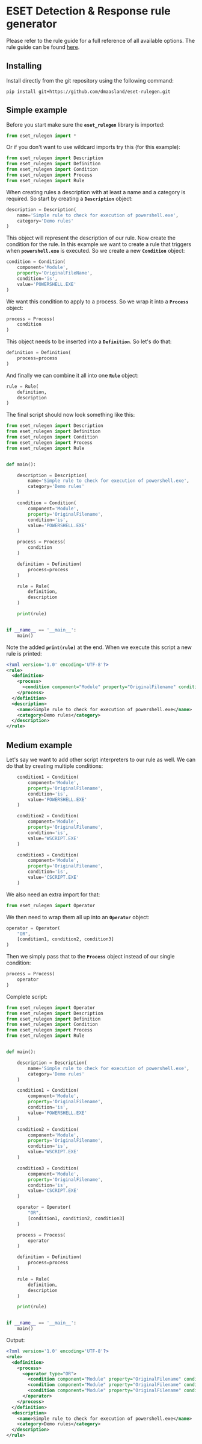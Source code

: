 # ESET Detection & Response rule generator

Please refer to the rule guide for a full reference of all available options. The rule guide can be found [here](https://help.eset.com/tools/eei/eei_rules_guide_1.6.pdf).

## Installing
Install directly from the git repository using the following command:

```shell
pip install git+https://github.com/dmaasland/eset-rulegen.git
```

## Simple example
Before you start make sure the **`eset_rulegen`** library is imported:

```python
from eset_rulegen import *
```

Or if you don't want to use wildcard imports try this (for this example):

```python
from eset_rulegen import Description
from eset_rulegen import Definition
from eset_rulegen import Condition
from eset_rulegen import Process
from eset_rulegen import Rule
```

When creating rules a description with at least a name and a category is required. So start by creating a **`Description`** object:

```python
description = Description(
    name='Simple rule to check for execution of powershell.exe',
    category='Demo rules'
)
```

This object will represent the description of our rule. Now create the condition for the rule. In this example we want to create a rule that triggers when **`powershell.exe`** is executed. So we create a new **`Condition`** object:

```python
condition = Condition(
    component='Module',
    property='OriginalFileName',
    condition='is',
    value='POWERSHELL.EXE'
)
```

We want this condition to apply to a process. So we wrap it into a **`Process`** object:

```python
process = Process(
    condition
)
```

This object needs to be inserted into a **`Definition`**. So let's do that:

```python
definition = Definition(
    process=process
)
```

And finally we can combine it all into one **`Rule`** object:

```python
rule = Rule(
    definition,
    description
)
```

The final script should now look something like this:

```python
from eset_rulegen import Description
from eset_rulegen import Definition
from eset_rulegen import Condition
from eset_rulegen import Process
from eset_rulegen import Rule


def main():

    description = Description(
        name='Simple rule to check for execution of powershell.exe',
        category='Demo rules'
    )

    condition = Condition(
        component='Module',
        property='OriginalFilename',
        condition='is',
        value='POWERSHELL.EXE'
    )

    process = Process(
        condition
    )

    definition = Definition(
        process=process
    )

    rule = Rule(
        definition,
        description
    )

    print(rule)


if __name__ == '__main__':
    main()
```

Note the added **`print(rule)`** at the end. When we execute this script a new rule is printed:

```xml
<?xml version='1.0' encoding='UTF-8'?>
<rule>
  <definition>
    <process>
      <condition component="Module" property="OriginalFilename" condition="is" value="POWERSHELL.EXE" />
    </process>
  </definition>
  <description>
    <name>Simple rule to check for execution of powershell.exe</name>
    <category>Demo rules</category>
  </description>
</rule>
```

## Medium example
Let's say we want to add other script interpreters to our rule as well. We can do that by creating multiple conditions:
```python
    condition1 = Condition(
        component='Module',
        property='OriginalFilename',
        condition='is',
        value='POWERSHELL.EXE'
    )

    condition2 = Condition(
        component='Module',
        property='OriginalFilename',
        condition='is',
        value='WSCRIPT.EXE'
    )

    condition3 = Condition(
        component='Module',
        property='OriginalFilename',
        condition='is',
        value='CSCRIPT.EXE'
    )
```

We also need an extra import for that:

```python
from eset_rulegen import Operator
```

We then need to wrap them all up into an **`Operator`** object:

```python
operator = Operator(
    "OR",
    [condition1, condition2, condition3]
)
```

Then we simply pass that to the **`Process`** object instead of our single condition:

```python
process = Process(
    operator
)
```

Complete script:

```python
from eset_rulegen import Operator
from eset_rulegen import Description
from eset_rulegen import Definition
from eset_rulegen import Condition
from eset_rulegen import Process
from eset_rulegen import Rule


def main():

    description = Description(
        name='Simple rule to check for execution of powershell.exe',
        category='Demo rules'
    )

    condition1 = Condition(
        component='Module',
        property='OriginalFilename',
        condition='is',
        value='POWERSHELL.EXE'
    )

    condition2 = Condition(
        component='Module',
        property='OriginalFilename',
        condition='is',
        value='WSCRIPT.EXE'
    )

    condition3 = Condition(
        component='Module',
        property='OriginalFilename',
        condition='is',
        value='CSCRIPT.EXE'
    )

    operator = Operator(
        "OR",
        [condition1, condition2, condition3]
    )

    process = Process(
        operator
    )

    definition = Definition(
        process=process
    )

    rule = Rule(
        definition,
        description
    )

    print(rule)


if __name__ == '__main__':
    main()
```

Output:

```xml
<?xml version='1.0' encoding='UTF-8'?>
<rule>
  <definition>
    <process>
      <operator type="OR">
        <condition component="Module" property="OriginalFilename" condition="is" value="POWERSHELL.EXE" />
        <condition component="Module" property="OriginalFilename" condition="is" value="WSCRIPT.EXE" />
        <condition component="Module" property="OriginalFilename" condition="is" value="CSCRIPT.EXE" />
      </operator>
    </process>
  </definition>
  <description>
    <name>Simple rule to check for execution of powershell.exe</name>
    <category>Demo rules</category>
  </description>
</rule>
```